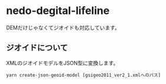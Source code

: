 # nedo-degital-lifeline

DEMだけじゃなくてジオイドも対応しています。

## ジオイドについて

XMLのジオイドモデルをJSON型に変換します。

```
yarn create-json-geoid-model [gsigeo2011_ver2_1.xmlへのパス]
```
